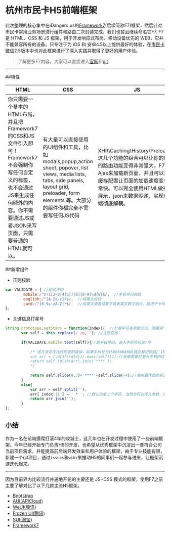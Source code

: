 # 杭州市民卡H5前端框架

此次整理的核心集中在iDangero.us的[Framework7](http://framework7.taobao.org/docs/)(后续简称F7)框架，然后针对市民卡常用业务场景进行组件和路由二次封装完成，我们也暂且继续命名它F7.
F7是 HTML、CSS 和 JS 框架，用于开发响应式布局、移动设备优先的 WEB，它并不能兼容所有的设备。只专注于为 iOS 和 安卓4.5以上提供最好的体验，在[市民卡微信](http://weixin.96225.com/weixin/hzt/front "非微信端不支持openId绑定相关业务")2.5版本中也对此框架进行了深入实践并取得了更好的用户体验。
>了解更多F7内容，大家可以直接进入[官网](http://framework7.taobao.org/docs/)和[git](https://github.com/nolimits4web/Framework7)

***

##特性

| HTML | CSS  | JS |
| ------------ | ------------ | ------------ |
|你只需要一个基本的HTML布局，并且把Framework7的CSS和JS文件引入即可！Framework7不会强制你写任何自定义的标签，也不会通过JS来生成任何额外的内容。你不需要通过JS或者JSON来写页面，只需要普通的HTML就可以。      | 有大量可以直接使用的UI组件和工具，比如modals,popup,action sheet, popover, list views, media lists, tabs, side panels, layout grid, preloader, form elements 等。大部分的组件你都完全不需要写任何JS代码 |XHR\Caching\History\Preloading这几个功能的组合可以让你的应用的路由功能变得非常强大。F7通过Ajax来加载新页面，并且可以通过缓存配置让页面的加载速度变得非常快。可以完全使用HTML做视图展示，json来数据传递，实现前后端彻底解耦。 |

##新增组件
* 正则校验  
```javascript
var VALIDATE = { //校验正则
		mobile:/^0?1[3-8|4|5|7|8][0-9]\d{8}$/,  //手机号码校验
		english:/^[A-Za-z]+$/,  //纯英文校验
		card:/^[0-9a-zA-Z]*$/   //纯英文或者纯数字或者英文数字组合，适用于卡号校验
};
```
* 关键信息打星号
```javascript
String.prototype.setStars = function(index){  //扩展字符串原型方法，隐藏某个字符为*号，默认第二位，适用于不宜显示全部字段的场景
	   var self = this.replace(/ /g,''); //去除空格
	   
	   if(VALIDATE.mobile.test(self)){//是手机号码，进入手机号码加*号
		   
		   /* 该方法存在比较明显的错误，如果手机号为15066666666就会被切割成['150','',''],最终显示150********,不满足程序功能
		   var arr = /\d{3}(\d{4})/.exec(self)[1];//获取需要打星号手机四位字段
		   return self.split(arr).join('****');
		   */
		   
		   return self.slice(0,3)+'****'+self.slice(-4);//使用最传统的前三后四
	   }
	   else{
		   var arr = self.split('');
		   arr[ index||1 ] = ' * '; //默认为第二个字符，当然也可以传入参数，位数从0开始计算
		   return arr.join('');	   
	   }
};
```

## 小结 
作为一名在前端摸爬打滚4年的攻城士，这几年也在开发过程中使用了一些前端框架。今年已经开始专门负责H5的开发，也希望从优秀框架中沉淀出一套符合公司当前项目需求，并能提高前后端开发效率和用户体验的框架，由于专业技能有限，新建一个git项目，通过`issues`和`wiki`来推动H5的同事们一起参与进来，让框架沉淀迭代起来。

***

因为目前界内比较流行并遍地开花的主要还是 JS+CSS 模式的框架，使用F7之前主要了解对比了以下几款主流H5框架。

* [Bootstrap](https://github.com/twbs/bootstrap/)
* [AUI(APICloud)](https://github.com/liulangnan/aui)
* [WeUI(腾讯)](https://github.com/weui/weui)
* [Frozen UI(腾讯)](https://github.com/frozenui/frozenui)
* [SUI(淘宝)](https://github.com/sdc-alibaba/sui)
* [Framework7](https://github.com/nolimits4web/Framework7)